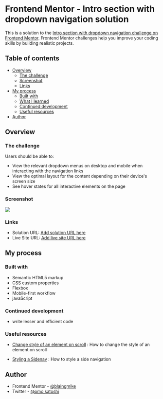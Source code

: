 # Frontend Mentor - Intro section with dropdown navigation solution

This is a solution to the [Intro section with dropdown navigation challenge on Frontend Mentor](https://www.frontendmentor.io/challenges/intro-section-with-dropdown-navigation-ryaPetHE5). Frontend Mentor challenges help you improve your coding skills by building realistic projects. 

## Table of contents

- [Overview](#overview)
  - [The challenge](#the-challenge)
  - [Screenshot](#screenshot)
  - [Links](#links)
- [My process](#my-process)
  - [Built with](#built-with)
  - [What I learned](#what-i-learned)
  - [Continued development](#continued-development)
  - [Useful resources](#useful-resources)
- [Author](#author)


## Overview

### The challenge

Users should be able to:

- View the relevant dropdown menus on desktop and mobile when interacting with the navigation links
- View the optimal layout for the content depending on their device's screen size
- See hover states for all interactive elements on the page

### Screenshot

![](./screenshot.jpg)


### Links

- Solution URL: [Add solution URL here](https://your-solution-url.com)
- Live Site URL: [Add live site URL here](https://your-live-site-url.com)

## My process

### Built with

- Semantic HTML5 markup
- CSS custom properties
- Flexbox
- Mobile-first workflow
- javaScript





### Continued development

- write lesser and efficient code


### Useful resources

- [Change style of an element on scroll](https://stackoverflow.com/questions/11434735/change-element-style-on-page-scroll) : How to change the  style of an element on scroll

- [Styling a Sidenav](https://www.w3schools.com/howto/howto_js_sidenav.asp) : How to style a side navigation


## Author


- Frontend Mentor - [@blaingmike](https://www.frontendmentor.io/profile/blazing-mike)
- Twitter - [@omo satoshi](https://www.twitter.com/Mikeoxygen1)

